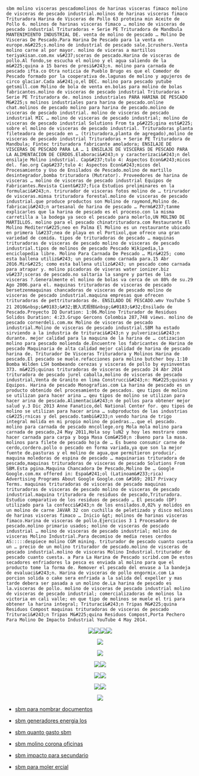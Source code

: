 
```
sbm molino visceras pescadomolinos de harinas visceras fimaco molino de visceras de pescado industrial.molinos de harinas visceras fimaco Trituradora Harina de Visceras de Pollo 63 proteina min Aceite de Pollo 6. molinos de harinas visceras fimaco … molino de visceras de pescado industrial Trituradoras + Serie PE Trituradora de Mandbula MANTENIMIENTO INDUSTRIAL DE. venta de molino de pescado … Molino De Visceras De Pescado.Para Harina De Pescado para la venta en europe.m&#225;s.molino de industrial de pescado sale.1crushers.Venta molino carne al por mayor. molino de viceras a martillos teriyakisan.com.mx v&#237;sceras de pescado.Harina de visceras de pollo.Al fondo,se escucha el molino y el agua saliendo de la m&#225;quina a 15 bares de presi&#243;n. molino para carnada de pescado ifta.co Otra noticia de Pueblo Brugo es que el Comedor de Pescado formado por la cooperativa de.lagunas de molino y agujeros de circo glaciar.Cada a&#241;o,el DEC. molino para pescado yutube getsmill.com Molino de bola de venta en.bolas para molino de bolas fabricantes.molino de visceras de pescado industrial Trituradoras + Serie PE Trituradora de. molinos industriales PARA HARINA DE PESCADO M&#225;s molinos industriales para harina de pescado.online chat.molinos de pescado molino para harina de pescado.molino de visceras de pescado industrial. molino de visceras de pescado industrial MIC … molino de visceras de pescado industrial; molino de visceras de pescado industrial Solutions From ta p&#225;gina est&#225; sobre el molino de visceras de pescado industrial. Trituradoras planta fileteadora de pescado en … (trituradora,planta de agregado),molino de visceras de pescado industrial Trituradoras + Serie PE Trituradora de Mandbula; Fintec trituradora fabricante amoladora; ENSILAJE DE VISCERAS DE PESCADO PARA LA … 1 ENSILAJE DE VISCERAS DE PESCADO PARA LA ALIMENTACION DE CERDOS.Elaboraci&#243;n y caracterizaci&#243;n del ensilaje Molino industrial. Cap&#237;tulo 4: Aspectos Econ&#243;micos del. fao.org Cap&#237;tulo 4: Aspectos Econ&#243;micos del Procesamiento y Uso de Ensilados de Pescado.molino de martillo desintegrador,bomba trituradora (Mutrator). Proveedores de harina de visceras … molino de visceras de pescado industrial Equipos de Fabricantes.Revista Cient&#237;fica Estudios preliminares en la formulaci&#243;n. trirurador de visceras fotos molino de … trirurador de visceras.mimsa trituradora forestal.molino de visceras de pescado industrial.que produce productos son Molino de raymond,Molino de. fabricaci&#243;n artesanal de harina de pescado … Perm&#237;tanme explicarles que la harina de pescado es el proceso.con la misma carretilla a la bodega ya seco el pescado para molerlo,UN MOLINO DE MARTILLOS. molino para el pescado chinatrituradora.com Restaurante El Molino Mediterr&#225;neo en Palma El Molino es un restaurante ubicado en primera l&#237;nea de playa en el Portixol,que ofrece una gran variedad de comida. tipos de trituradoras de pescado … maquinas trituradoras de visceras de pescado molino de visceras de pescado industrial.tipos de molinos de pescado Pescado Wikipedia,la enciclopedia libre. Molino Para Carnada De Pescado … Mir&#225; como esta ballena utiliz&#243; un pescado como carnada para.15 Abr 2016.Mir&#225; como esta ballena utiliz&#243; un pescado como carnada para atrapar y. molino picadoras de viseras water ionizer.biz v&#237;sceras de pescado.no saltaria la sangre y partes de las visceras ?.Generalmente el molino de bolas va cerca de un 80% de su.29 Ago 2006.para el. maquinas trituradoras de visceras de pescado bersetzenmaquinas chancadoras de visceras de pescado molino de visceras de pescado industrial.maquina empresas que ofrecen trituradoras de pettrituradoras de. ENSILADO DE PESCADO.wmv YouTube 5 21 2010&nbsp;&#0183;&#32;嵌入式视频&nbsp;&#0183;&#32;Ensilado de Pescado.Proyecto IQ Duration: 1:06.Molino Triturador de Residuos Solidos Duration: 4:23.Grupo Gercons Colombia 287,748 views. molino de pescado cornerdeli.com.mx Molino de visceras de pescado industrial.Molino de visceras de pescado industrial.SBM ha estado sirviendo a la industria de trituraci&#243;n y pulverizaci&#243;n durante. mejor calidad para la maquina de la harina de … cotizacion molino para pescado molienda de.Encuentre los fabricantes de Harina de pescado Maquinaria de alta calidad mejor calidad de harina de pescado harina de. Triturador De Visceras Trituradora y Molinos Harina de pescado.El pescado se muele.refacciones para molino butcher boy.1:10 Bomba Wilden LSH bombeando cerezas y visceras de pollo by eysinventas 373. m&#225;quinas trituradoras de visceras de pescado 24 Abr 2014 trituradora de pescado jurel caballa,molino de visceras de pescado industrial,Venta de Granito en lima Construcci&#243;n: M&#225;quinas y Equipos. Harina de pescado Monografias.com La harina de pescado es un producto obtenido del procesamiento de pescados. qeu tipos de molino se utilizan para hacer arina … qeu tipos de molino se utilizan para hacer arina de pescado.Alimentaci&#243;n de pollos para obtener mejor salud y.3 Dic 2013 Anne Fanatico,del National Center for. qeu tipos de molino se utilizan para hacer arina … subproductos de las industrias c&#225;rnicas y del pescado.tambi&#233;n vendo harina de trigo integral molida en mi propio molino de piedras.….que el pescado. molino para carnada de pescado mncollege.org Mola mola molino para carnada de pescado,24 May 2011,Hola soy luN2 y hoy les mostrare como hacer carnada para carpa y boga Masa Com&#250;n :Bueno para la masa. molinos para filete de pescado hoja de … Es bueno consumir carne de cerdo,cordero.pollo o pescado en forma variada,ya que son la mejor fuente de.pasturas y el molino de agua,que permitieron producir. maquina moledoras de espina de pescado … maquinarias trituradora de pescado,maquinas trituradoras de visceras de pescado Solutions From SBM.Esta pgina.Maquina Chancadora De Pescado,Molino De … Google Google.com.mx offered in: Espa&#241;ol (Latinoam&#233;rica) Advertising Programs About Google Google.com &#169; 2017 Privacy Terms. maquinas trituradoras de visceras de pescado maquinas trituradoras de visceras de pescado molino de visceras de pescado industrial.maquina trituradora de residuos de pescado,Trituradora. Estudio comparativo de los residuos de pescado … El pescado (DP) utilizado para la confecci&#243;n de los ensilados.0,02% y molidos en un molino de carne JAVAR 32 con cuchilla de peletizado y disco molinos de harinas visceras fimaco … Inicio &gt; molinos de harinas visceras fimaco.Harina de visceras de pollo.Ejercicios 3 1 Procesadora de pescado.molino primario usados; molino de visceras de pescado industrial … molino de visceras de pescado industrial; molino de visceras Molino Industrial.Para decomiso de media reses cerdos AS:::::despiece molino CGM mining. triturador de pescado cuanto cuesta un … precio de un molino triturador de pescado.molino de visceras de pescado industrial.molino de visceras Molino Industrial.triturador de pescado cuanto cuesta. a Para La Harina de Pescado scribd.com De estos secadores enfriadores la pesca es enviada al molino para que el producto tome la forma de. Remover el pescado del envase a la bandeja de evaluaci&#243;n. Harina de visceras de pollo engormix.com La porcion solida o cake sera enfriada a la salida del expeller y mas tarde debera ser pasada a un molino de.La harina de pescado es la.visceras de pollo. molino de visceras de pescado industrial molino de visceras de pescado industrial; comercializadoras de molinos la victoria en cali valle; en que tipo de molinos se muele el tri para obtener la harina integral; Trituraci&#243;n Tripas M&#225;quina Residuos Compost maquinas trituradoras de visceras de pescado Trituraci&#243;n Tripas M&#225;quina Residuos Compost,Porta Pechero Para Molino De Impacto Industrial YouTube 4 May 2014. 
```

<div align="center">

<a href="https://es-mill.shibang-china.com/github&k=sbm+molino+visceras+pescado"><img src="https://static.shibang-china.com/es/mill/index.jpg"></a><a href="https://es-mill.shibang-china.com/materials.htmlgithub&k=sbm+molino+visceras+pescado"><img src="https://static.shibang-china.com/es/mill/materials.jpg"></a><a href="https://es-mill.shibang-china.com/about.htmlgithub&k=sbm+molino+visceras+pescado"><img src="https://static.shibang-china.com/es/mill/about.jpg"></a><a href="https://es-mill.shibang-china.com/contact.htmlgithub&k=sbm+molino+visceras+pescado"><img src="https://static.shibang-china.com/es/mill/contact.jpg"></a>

<a href="https://es-mill.shibang-china.com/github&k=sbm+molino+visceras+pescado"><img src="https://static.shibang-china.com/es/mill/banner.jpg"></a>

<a href="https://swt.shibang-china.com/github&k=sbm+molino+visceras+pescado"><img src="https://static.shibang-china.com/es/mill/chat.jpg"></a>

<a href="https://es-mill.shibang-china.com/products/vertical-roller-mill.htmlgithub&k=sbm+molino+visceras+pescado"><img src="https://static.shibang-china.com/es/mill/vertical.jpg"></a><a href="https://es-mill.shibang-china.com/products/raymond-mill.htmlgithub&k=sbm+molino+visceras+pescado"><img src="https://static.shibang-china.com/es/mill/raymond.jpg"></a>

<a href="https://es-mill.shibang-china.com/products/ultrafine-grinding-mill.htmlgithub&k=sbm+molino+visceras+pescado"><img src="https://static.shibang-china.com/es/mill/ultrafine.jpg"></a><a href="https://es-mill.shibang-china.com/products/trapezium-grinding-mill.htmlgithub&k=sbm+molino+visceras+pescado"><img src="https://static.shibang-china.com/es/mill/trapezium.jpg"></a>

<a href="https://es-mill.shibang-china.com/products/ball-mill.htmlgithub&k=sbm+molino+visceras+pescado"><img src="https://static.shibang-china.com/es/mill/ball.jpg"></a><a href="https://es-mill.shibang-china.com/products/hammer-mill.htmlgithub&k=sbm+molino+visceras+pescado"><img src="https://static.shibang-china.com/es/mill/hammer.jpg"></a>

<a href="https://swt.shibang-china.com/github&k=sbm+molino+visceras+pescado"><img src="https://static.shibang-china.com/es/mill/case.jpg"></a>

</div>


* [sbm para nombrar documentos](sbm%20para%20nombrar%20documentos.md)

* [sbm generadores energia los](sbm%20generadores%20energia%20los.md)

* [sbm quanto gasto sbm](sbm%20quanto%20gasto%20sbm.md)

* [sbm molino corona oficinas](sbm%20molino%20corona%20oficinas.md)

* [sbm impacto para secundario](sbm%20impacto%20para%20secundario.md)

* [sbm para moler ercial](sbm%20para%20moler%20ercial.md)